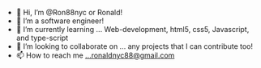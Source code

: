 - 👋 Hi, I’m @Ron88nyc or Ronald!
- 👀 I’m a software engineer!
- 🌱 I’m currently learning ... Web-development, html5, css5, Javascript, and type-script
- 💞️ I’m looking to collaborate on ... any projects that I can contribute too!
- 📫 How to reach me ...ronaldnyc88@gmail.com

<!---
Ron88nyc/Ron88nyc is a ✨ special ✨ repository because its `README.md` (this file) appears on your GitHub profile.
You can click the Preview link to take a look at your changes.
--->
